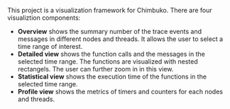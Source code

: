 This project is a visualization framework for Chimbuko.
There are four visualiztion components:
* **Overview** shows the summary number of the trace events and messages in different nodes and threads. It allows the user to select a time range of interest.
* **Detailed view** shows the function calls and the messages in the selected time range. The functions are visualized with nested rectangels. The user can further zoom in in this view.
* **Statistical view** shows the execution time of the functions in the selected time range.
* **Profile view** shows the metrics of timers and counters for each nodes and threads.
